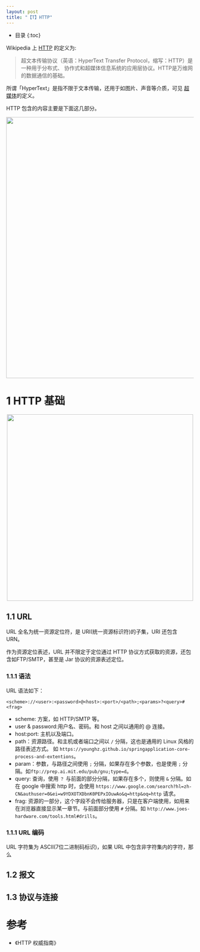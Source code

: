 ```yaml
---
layout: post
title: "【T】HTTP"
---
```


* 目录
{:toc}

Wikipedia 上 [HTTP](https://zh.wikipedia.org/wiki/%E8%B6%85%E6%96%87%E6%9C%AC%E4%BC%A0%E8%BE%93%E5%8D%8F%E8%AE%AE) 的定义为:
> 超文本传输协议（英语：HyperText Transfer Protocol，缩写：HTTP）是一种用于分布式、
协作式和超媒体信息系统的应用层协议。HTTP是万维网的数据通信的基础。

所谓「HyperText」是指不限于文本传输，还用于如图片、声音等介质，可见 
[超媒体](https://zh.wikipedia.org/wiki/%E8%B6%85%E5%AA%92%E9%AB%94)的定义。

HTTP 包含的内容主要是下面这几部分。

<p style="text-align:center">
<img src="../http/http_all_content.jpg"  width="700"/>
</p>

# 1 HTTP 基础

<p style="text-align:center">
<img src="../http/http_basic.jpg"  width="500"/>
</p>

## 1.1 URL

URL 全名为统一资源定位符，是 URI(统一资源标识符)的子集，URI 还包含 URN。

作为资源定位表述，URL 并不限定于定位通过 HTTP 协议方式获取的资源，还包含如FTP/SMTP，甚至是 Jar 协议的资源表述定位。

### 1.1.1 语法

URL 语法如下：

`<scheme>://<user>:<password>@<host>:<port>/<path>;<params>?<query>#<frag>`

* scheme: 方案，如 HTTP/SMTP 等。
* user & password:用户名、密码。和 host 之间以通用的 @ 连接。
* host:port: 主机以及端口。
* path：资源路径。和主机或者端口之间以 `/` 分隔，这也是通用的 Linux 风格的路径表述方式。
如 `https://younghz.github.io/springapplication-core-process-and-extentions`。
* param：参数，与路径之间使用 `;` 分隔，如果存在多个参数，也是使用 `;` 分隔。如`ftp://prep.ai.mit.edu/pub/gnu;type=d`。
* query: 查询，使用 `？` 与前面的部分分隔，如果存在多个，则使用 `&` 分隔。如在 google 中搜索 http 时，会使用 
`https://www.google.com/search?hl=zh-CN&authuser=0&ei=w9YDXOTXDbnK0PEPxIOuwAo&q=http&oq=http` 请求。
* frag: 资源的一部分，这个字段不会传给服务器，只是在客户端使用，如用来在浏览器直接显示某一章节。与前面部分使用 `#` 分隔。如
`http://www.joes-hardware.com/tools.html#drills`。

### 1.1.1 URL 编码

URL 字符集为 ASCII(7位二进制码标识)，如果 URL 中包含非字符集内的字符，那么

## 1.2 报文
## 1.3 协议与连接


# 参考

* 《HTTP 权威指南》
